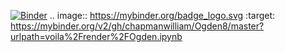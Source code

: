 [![Binder](https://mybinder.org/badge_logo.svg)](https://mybinder.org/v2/gh/chapmanwilliam/Ogden8/master?urlpath=voila%2Frender%2FOgden.ipynb)
.. image:: https://mybinder.org/badge_logo.svg
 :target: https://mybinder.org/v2/gh/chapmanwilliam/Ogden8/master?urlpath=voila%2Frender%2FOgden.ipynb